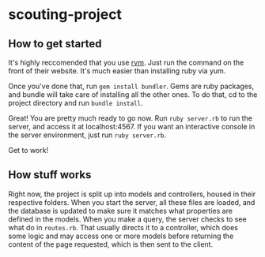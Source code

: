 # scouting-project

## How to get started

It's highly reccomended that you use [rvm](http://rvm.io).
Just run the command on the front of their website.
It's much easier than installing ruby via yum.

Once you've done that, run `gem install bundler`.
Gems are ruby packages, and bundle will take care of installing all the other ones.
To do that, cd to the project directory and run `bundle install`.

Great! You are pretty much ready to go now.
Run `ruby server.rb` to run the server, and access it at localhost:4567.
If you want an interactive console in the server environment, just run `ruby server.rb`.

Get to work!

## How stuff works

Right now, the project is split up into models and controllers, housed in their respective folders.
When you start the server, all these files are loaded, and the database is updated to make sure it matches what properties are defined in the models.
When you make a query, the server checks to see what do in `routes.rb`. 
That usually directs it to a controller, which does some logic and may access one or more models before returning the content of the page requested, which is then sent to the client.
